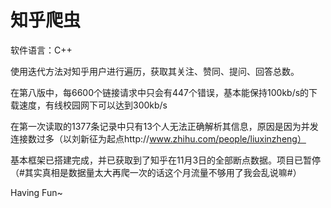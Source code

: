 知乎爬虫
============

软件语言：C++ 

使用迭代方法对知乎用户进行遍历，获取其关注、赞同、提问、回答总数。

在第八版中，每6600个链接请求中只会有447个错误，基本能保持100kb/s的下载速度，有线校园网下可以达到300kb/s

在第一次读取的1377条记录中只有13个人无法正确解析其信息，原因是因为并发连接数过多（以刘新征为起点http://www.zhihu.com/people/liuxinzheng）

基本框架已搭建完成，并已获取到了知乎在11月3日的全部断点数据。项目已暂停（#其实真相是数据量太大再爬一次的话这个月流量不够用了我会乱说嘛#）

Having Fun~

